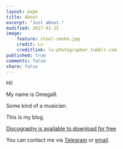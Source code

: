 ```yaml
---
layout: page
title: About
excerpt: "Just about."
modified: 2017-01-15
image:
    feature: stool-smoke.jpg
    credit: Lu
    creditlink: lu-photographer.tumblr.com
published: true
comments: false
share: false
---
```

Hi!

My name is Omega9.

Some kind of a musician.

This is my blog.

<a markdown="0" href="{{ site.url }}/download" class="btn">Discography is available to download for free</a>

You can contact me via [Telegram](http://t.me/Omega9) or [email](mailto:nullnine@gmail.com).
